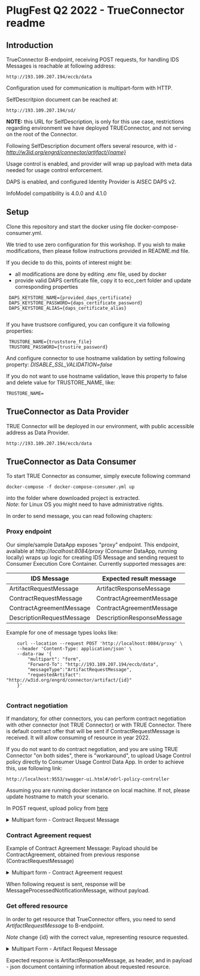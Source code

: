 # PlugFest Q2 2022 - TrueConnector readme


## Introduction

TrueConnector B-endpoint, receiving POST requests, for handling IDS Messages is reachable at following address:

```
http://193.109.207.194/eccb/data

```

Configuration used for communication is multipart-form with HTTP.

SelfDescritpion document can be reached at:

```
http://193.109.207.194/sd/

```

**NOTE:** this URL for SelfDescription, is only for this use case, restrictions regarding environment we have deployed TRUEConnector, and not serving on the root of the Connector.

Following SelfDescription document offers several resource, with id - *http://w3id.org/engrd/connector/artifact/{name}*

Usage control is enabled, and provider will wrap up payload with meta data needed for usage control enforcement.

DAPS is enabled, and configured Identity Provider is AISEC DAPS v2.

InfoModel compatibility is 4.0.0 and 4.1.0

## Setup

Clone this repository and start the docker using file docker-compose-consumer.yml.

We tried to use zero configuration for this workshop. If you wish to make modifications, then please follow instructions provided in README.md file.

If you decide to do this, points of interest might be:

 * all modifications are done by editing .env file, used by docker
 * provide valid DAPS certificate file, copy it to ecc_cert folder and update corresponding properties
 
```
 DAPS_KEYSTORE_NAME={provided_daps_certificate}
 DAPS_KEYSTORE_PASSWORD={daps_certificate_password}
 DAPS_KEYSTORE_ALIAS={daps_certificate_alias}
 
```
 
If you have trustsore configured, you can configure it via following properties:

```
 TRUSTORE_NAME={truststore_file}
 TRUSTORE_PASSWORD={trustire_password}

```

And configure connector to use hostname validation by setting following property:
*DISABLE_SSL_VALIDATION=false*

If you do not want to use hostname validation, leave this property to false and delete value for TRUSTORE_NAME, like:

```
TRUSTORE_NAME=
```

## TrueConnector as Data Provider

TRUE Connector will be deployed in our environment, with public accessible address as Data Provider.

```
http://193.109.207.194/eccb/data
```


## TrueConnector as Data Consumer 

To start TRUE Connector as consumer, simply execute following command

```
docker-compose -f docker-compose-consumer.yml up

```

into the folder where downloaded project is extracted.</br>
*Note*: for Linux OS you might need to have administrative rights.

In order to send message, you can read following chapters:


### Proxy endpoint

Our simple/sample DataApp exposes "proxy" endpoint. This endpoint, available at *http://localhost:8084/proxy* (Consumer DataApp, running locally) wraps up logic for creating IDS Message and sending request to Consumer Execution Core Container. Currently supported messages are:

| IDS Message |  Expected result message |
| ------- |   -------- |
| ArtifactRequestMessage | ArtifactResponseMessage |
| ContractRequestMessage |  ContractAgreementMessage |
| ContractAgreementMessage | ContractAgreementMessage |
| DescriptionRequestMessage |  DescriptionResponseMessage |

Example for one of message types looks like:

```
	curl --location --request POST 'http://localhost:8084/proxy' \
	--header 'Content-Type: application/json' \
	--data-raw '{
	    "multipart": "form",
	    "Forward-To": "http://193.109.207.194/eccb/data",
	    "messageType":"ArtifactRequestMessage",
	    "requestedArtifact": "http://w3id.org/engrd/connector/artifact/{id}"   
	}'
	
```

### Contract negotiation

If mandatory, for other connectors, you can perform contract negotiation with other connector (not TRUE Connector) or with TRUE Connector. There is default contract offer that will be sent if ContractRequestMessage is received. It will allow consuming of resource in year 2022.

If you do not want to do contract negotiation, and you are using TRUE Connector "on both sides", there is "workaround", to upload Usage Control policy directly to Consumer Usage Control Data App. In order to achieve this, use following link:

```
http://localhost:9553/swagger-ui.html#/odrl-policy-controller
```

Assuming you are running docker instance on local machine. If not, please update hostname to match your scenario.

In POST request, upload policy from [here](https://github.com/Engineering-Research-and-Development/true-connector-uc_data_app/blob/master/src/main/resources/policy-examples/0.0.3/1%20restrict-access-interval.json)

<details>
  <summary>Multipart form - Contract Request Message</summary>

	curl --location --request POST 'http://localhost:8084/proxy' \
	--header 'Content-Type: application/json' \
	--data-raw '{
	"multipart": "form",
	"Forward-To": "http://193.109.207.194/eccb/data",
	"messageType": "ContractRequestMessage",
	"requestedArtifact": "http://w3id.org/engrd/connector/artifact/{id}"
	}'

</details>

### Contract Agreement request

Example of Contract Agreement Message:
Payload should be ContractAgreement, obtained from previous response (ContractRequestMessage)

<details>
  <summary>Multipart form - Contract Agreement request</summary>

	curl --location --request POST 'http://localhost:8084/proxy' \
	--header 'Content-Type: application/json' \
	--data-raw '{
	"multipart": "form",
	"Forward-To": "http://193.109.207.194/eccb/data",
	"messageType": "ContractAgreementMessage",
	"payload": {
		"@context": {
			"ids": "https://w3id.org/idsa/core/",
			"idsc": "https://w3id.org/idsa/code/"
		},
		"@type": "ids:ContractAgreement",
		"@id": "https://w3id.org/idsa/autogen/contract/restrict-access-interval-{id}",
		"profile": "http://example.com/ids-profile",
		"ids:target": {
			"@id": "http://w3id.org/engrd/connector/artifact/{id}"
		},
		"ids:provider": "http://example.com/party/my-party",
		"ids:consumer": "http://example.com/party/consumer-party",
		"ids:permission": [
			{
				"ids:action": [
					{
						"@id": "idsc:USE"
					}
				],
				"ids:constraint": [
					{
						"@type": "ids:Constraint",
						"ids:leftOperand": "idsc:POLICY_EVALUATION_TIME",
						"ids:operator": "idsc:TEMPORAL_EQUALS",
						"ids:rightOperand": {
							"@type": "ids:interval",
							"@value": {
								"ids:begin": {
									"@value": "2022-05-01T00:00:00Z",
									"@type": "xsd:datetimeStamp"
								},
								"ids:end": {
									"@value": "2022-05-31T00:00:00Z",
									"@type": "xsd:datetimeStamp"
								}
							}
						},
						"ids:pipEndpoint": {
							"@id": "https//pip.com/policy_evaluation_time"
						}
					}
				]
			}
		]
	}
	}'

</details>

When following request is sent, response will be MessageProcessedNotificationMessage, without payload.


### Get offered resource

In order to get resource that TrueConnector offers, you need to send *ArtifactRequestMessage* to B-endpoint.

*Note* change {id} with the correct value, representing resource requested.


<details>
  <summary>Multipart Form - Artifact Request Message</summary>

	curl --location --request POST 'http://localhost:8084/proxy' \
	--header 'Content-Type: application/json' \
	--data-raw '{
	    "multipart": "form",
	    "Forward-To": "http://193.109.207.194/eccb/data",
	    "messageType":"ArtifactRequestMessage",
	    "requestedArtifact": "http://w3id.org/engrd/connector/artifact/{id}"   
	}'

</details>

Expected response is ArtifactResponseMessage, as header, and in payload - json document containing information about requested resource.
